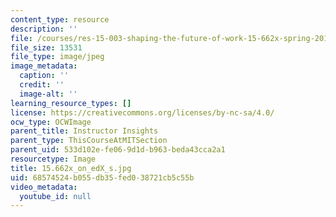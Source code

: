 ```yaml
---
content_type: resource
description: ''
file: /courses/res-15-003-shaping-the-future-of-work-15-662x-spring-2016/68574524b055db35fed038721cb5c55b_15.662x_on_edX_s.jpg
file_size: 13531
file_type: image/jpeg
image_metadata:
  caption: ''
  credit: ''
  image-alt: ''
learning_resource_types: []
license: https://creativecommons.org/licenses/by-nc-sa/4.0/
ocw_type: OCWImage
parent_title: Instructor Insights
parent_type: ThisCourseAtMITSection
parent_uid: 533d102e-fe06-9d1d-b963-beda43cca2a1
resourcetype: Image
title: 15.662x_on_edX_s.jpg
uid: 68574524-b055-db35-fed0-38721cb5c55b
video_metadata:
  youtube_id: null
---
```

